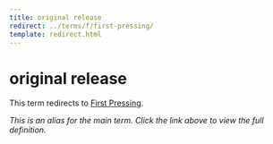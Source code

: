 ```yaml
---
title: original release
redirect: ../terms/f/first-pressing/
template: redirect.html
---
```


# original release

This term redirects to [First Pressing](../terms/f/first-pressing/).

*This is an alias for the main term. Click the link above to view the full definition.*
